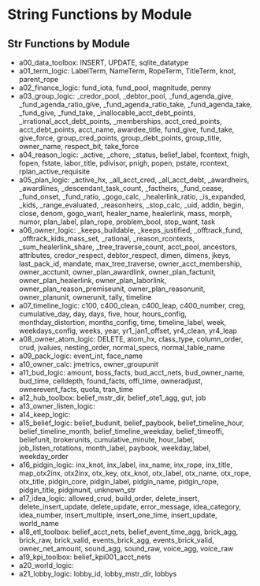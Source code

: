 # String Functions by Module

## Str Functions by Module
- a00_data_toolbox: INSERT, UPDATE, sqlite_datatype
- a01_term_logic: LabelTerm, NameTerm, RopeTerm, TitleTerm, knot, parent_rope
- a02_finance_logic: fund_iota, fund_pool, magnitude, penny
- a03_group_logic: _credor_pool, _debtor_pool, _fund_agenda_give, _fund_agenda_ratio_give, _fund_agenda_ratio_take, _fund_agenda_take, _fund_give, _fund_take, _inallocable_acct_debt_points, _irrational_acct_debt_points, _memberships, acct_cred_points, acct_debt_points, acct_name, awardee_title, fund_give, fund_take, give_force, group_cred_points, group_debt_points, group_title, owner_name, respect_bit, take_force
- a04_reason_logic: _active, _chore, _status, belief_label, fcontext, fnigh, fopen, fstate, labor_title, pdivisor, pnigh, popen, pstate, rcontext, rplan_active_requisite
- a05_plan_logic: _active_hx, _all_acct_cred, _all_acct_debt, _awardheirs, _awardlines, _descendant_task_count, _factheirs, _fund_cease, _fund_onset, _fund_ratio, _gogo_calc, _healerlink_ratio, _is_expanded, _kids, _range_evaluated, _reasonheirs, _stop_calc, _uid, addin, begin, close, denom, gogo_want, healer_name, healerlink, mass, morph, numor, plan_label, plan_rope, problem_bool, stop_want, task
- a06_owner_logic: _keeps_buildable, _keeps_justified, _offtrack_fund, _offtrack_kids_mass_set, _rational, _reason_rcontexts, _sum_healerlink_share, _tree_traverse_count, acct_pool, ancestors, attributes, credor_respect, debtor_respect, dimen, dimens, jkeys, last_pack_id, mandate, max_tree_traverse, owner_acct_membership, owner_acctunit, owner_plan_awardlink, owner_plan_factunit, owner_plan_healerlink, owner_plan_laborlink, owner_plan_reason_premiseunit, owner_plan_reasonunit, owner_planunit, ownerunit, tally, timeline
- a07_timeline_logic: c100, c400_clean, c400_leap, c400_number, creg, cumulative_day, day, days, five, hour, hours_config, monthday_distortion, months_config, time, timeline_label, week, weekdays_config, weeks, year, yr1_jan1_offset, yr4_clean, yr4_leap
- a08_owner_atom_logic: DELETE, atom_hx, class_type, column_order, crud, jvalues, nesting_order, normal_specs, normal_table_name
- a09_pack_logic: event_int, face_name
- a10_owner_calc: jmetrics, owner_groupunit
- a11_bud_logic: amount, boss_facts, bud_acct_nets, bud_owner_name, bud_time, celldepth, found_facts, offi_time, owneradjust, ownerevent_facts, quota, tran_time
- a12_hub_toolbox: belief_mstr_dir, belief_ote1_agg, gut, job
- a13_owner_listen_logic: 
- a14_keep_logic: 
- a15_belief_logic: belief_budunit, belief_paybook, belief_timeline_hour, belief_timeline_month, belief_timeline_weekday, belief_timeoffi, beliefunit, brokerunits, cumulative_minute, hour_label, job_listen_rotations, month_label, paybook, weekday_label, weekday_order
- a16_pidgin_logic: inx_knot, inx_label, inx_name, inx_rope, inx_title, map_otx2inx, otx2inx, otx_key, otx_knot, otx_label, otx_name, otx_rope, otx_title, pidgin_core, pidgin_label, pidgin_name, pidgin_rope, pidgin_title, pidginunit, unknown_str
- a17_idea_logic: allowed_crud, build_order, delete_insert, delete_insert_update, delete_update, error_message, idea_category, idea_number, insert_multiple, insert_one_time, insert_update, world_name
- a18_etl_toolbox: belief_acct_nets, belief_event_time_agg, brick_agg, brick_raw, brick_valid, events_brick_agg, events_brick_valid, owner_net_amount, sound_agg, sound_raw, voice_agg, voice_raw
- a19_kpi_toolbox: belief_kpi001_acct_nets
- a20_world_logic: 
- a21_lobby_logic: lobby_id, lobby_mstr_dir, lobbys